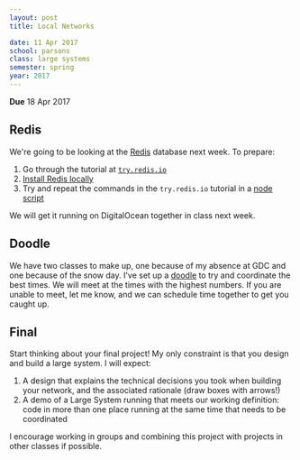 ```yaml
---
layout: post
title: Local Networks

date: 11 Apr 2017
school: parsons
class: large systems
semester: spring
year: 2017
---
```


**Due** 18 Apr 2017

## Redis

We're going to be looking at the [Redis](https://redis.io/) database next week. To prepare:

1. Go through the tutorial at [`try.redis.io`](https://try.redis.io/)
2. [Install Redis locally](https://medium.com/@petehouston/install-and-config-redis-on-mac-os-x-via-homebrew-eb8df9a4f298)
3. Try and repeat the commands in the `try.redis.io` tutorial in a [node script](https://github.com/NodeRedis/node_redis)

We will get it running on DigitalOcean together in class next week.

## Doodle
We have two classes to make up, one because of my absence at GDC and one because of the snow day. I've set up a [doodle](https://doodle.com/poll/i544q4iar48zz9fp) to try and coordinate the best times. We will meet at the times with the highest numbers. If you are unable to meet, let me know, and we can schedule time together to get you caught up.


## Final
Start thinking about your final project! My only constraint is that you design and build a large system. I will expect:

1. A design that explains the technical decisions you took when building your network, and the associated rationale (draw boxes with arrows!)
2. A demo of a Large System running that meets our working definition: code in more than one place running at the same time that needs to be coordinated

I encourage working in groups and combining this project with projects in other classes if possible.
